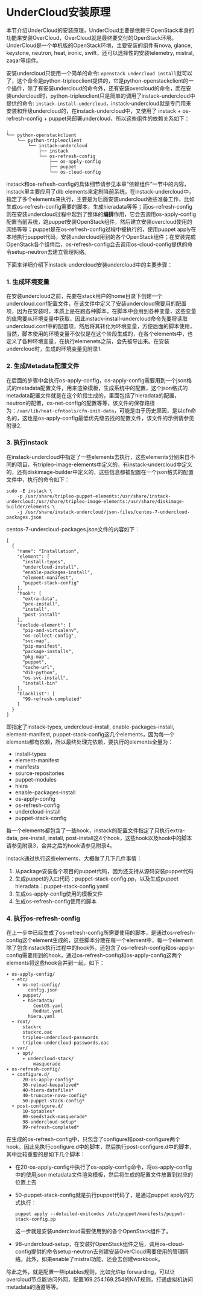 # UnderCloud安装原理

本节介绍UnderCloud的安装原理，UnderCloud主要是依赖于OpenStack本身的功能来安装OverCloud，OverCloud就是最终要交付的OpenStack环境。UnderCloud是一个单机版的OpenStack环境，主要安装的组件有nova, glance, keystone, neutron, heat, ironic, swift，还可以选择性的安装telemetry, mistral, zaqar等组件。

安装undercloud只使用一个简单的命令: `openstack undercloud install`就可以了，这个命令是python-tripleoclient提供的，它是python-openstackclient的一个插件，除了有安装undercloud的命令外，还有安装overcloud的命令，而在安装undercloud时，python-tripleoclient只是简单的调用了instack-undercloud中提供的命令: `instack-install-undercloud`，instack-undercloud就是专门用来安装和升级undercloud的，在instack-undercloud中，又使用了 instack + os-refresh-config + puppet来部署undercloud，所以这些组件的依赖关系如下：

```
.
└── python-openstackclient
    └── python-tripleoclient
        └── instack-undercloud
            ├── instack
            └── os-refresh-config
                ├── os-apply-config
                ├── puppet
                └── os-cloud-config
```

instack和os-refresh-config的具体细节请参见本章“依赖组件”一节中的内容，instack里主要应用了dib elements来定制当前系统，在instack-undercloud中，指定了多个elements来执行，主要是为后面安装undercloud做些准备工作，比如生成os-refresh-config需要的脚本，生成hieradata等等；而os-refresh-config则在安装undercloud过程中起到了整体的**编排**作用，它会去调用os-apply-config配置当前系统，跑puppet安装OpenStack组件，然后建立安装overcloud使用的网络等等；puppet是在os-refresh-config过程中被执行的，使用puppet apply在本地执行puppet代码，安装undercloud用到的各个OpenStack组件；在安装完成OpenStack各个组件后，os-refresh-config会去调用os-cloud-config提供的命令setup-neutron去建立管理网络。

下面来详细介绍下instack-undercloud安装undercloud中的主要步骤：

### 1. 生成环境变量

在安装undercloud之前，先要在stack用户的home目录下创建一个undercloud.conf配置文件，在该文件中定义了安装undercloud需要用的配置项，因为在安装时，本质上是在跑各种脚本，在脚本中会用到各种变量，这些变量的值需要从环境变量中获取，因此instack-install-undercloud命令先要将读取undercloud.conf中的配置项，然后将其转化为环境变量，方便后面的脚本使用，当然，脚本使用的环境变量不仅仅是在这个阶段生成的，在各个elements中，也定义了各种环境变量，在执行elemenets之前，会先被导出来。在安装undercloud时，生成的环境变量见附录1.

### 2. 生成Metadata配置文件

在后面的步骤中会执行os-apply-config，os-apply-config需要用到一个json格式的metadata配置文件，用来渲染模板，生成系统中的配置，这个json格式的metadata配置文件就是在这个阶段生成的，里面包括了hieradata的配置，neutron的配置，os-net-config的配置等等，该文件的保存路径为：`/var/lib/heat-cfntools/cfn-init-data`，可能是由于历史原因，是以cfn命名的，这也是os-apply-config最低优先级去找的配置文件，该文件的示例请参见附录2.

### 3. 执行instack

在instack-undercloud中指定了一些elements去执行，这些elements分别来自不同的项目，有tripleo-image-elements中定义的，有instack-undercloud中定义的，还有diskimage-builder中定义的，这些信息都被配置在一个json格式的配置文件中，执行的命令如下：

```
sudo -E instack \
    -p /usr/share/tripleo-puppet-elements:/usr/share/instack-undercloud:/usr/share/tripleo-image-elements:/usr/share/diskimage-builder/elements \
    -j /usr/share/instack-undercloud/json-files/centos-7-undercloud-packages.json
```

centos-7-undercloud-packages.json文件的内容如下：

```
[
  {
    "name": "Installation",
    "element": [
      "install-types",
      "undercloud-install",
      "enable-packages-install",
      "element-manifest",
      "puppet-stack-config"
    ],
    "hook": [
      "extra-data",
      "pre-install",
      "install",
      "post-install"
    ],
    "exclude-element": [
      "pip-and-virtualenv",
      "os-collect-config",
      "svc-map",
      "pip-manifest",
      "package-installs",
      "pkg-map",
      "puppet",
      "cache-url",
      "dib-python",
      "os-svc-install",
      "install-bin"
    ],
    "blacklist": [
      "99-refresh-completed"
    ]
  }
]
```

即指定了instack-types, undercloud-install, enable-packages-install, element-manifest, puppet-stack-config这几个elements，因为每一个elements都有依赖，所以最终处理完依赖，要执行的elements全量为：

* install-types
* element-manifest
* manifests
* source-repositories
* puppet-modules
* hiera
* enable-packages-install
* os-apply-config
* os-refresh-config
* undercloud-install
* puppet-stack-config

每一个elements都包含了一些hook，instack的配置文件指定了只执行extra-data, pre-install, install, post-install这4个hook，这些hook以及hook中的脚本请参见附录3，合并之后的hook请参见附录4。

instack通过执行这些elements，大概做了几下几件事情：

1. 从package安装各个项目的puppet代码，因为还支持从源码安装puppet代码
2. 生成puppet的入口代码：puppet-stack-config.pp，以及生成puppet hieradata：puppet-stack-config.yaml
3. 生成os-apply-config使用的模板文件
4. 生成os-refresh-config使用的脚本

### 4. 执行os-refresh-config

在上一步中已经生成了os-refresh-config所需要使用的脚本，是通过os-refresh-config这个element生成的，这些脚本分散在每一个element中，每一个element除了包含instack执行过程中的hook外，还包含了os-refresh-config和os-apply-config需要用到的hook，通过os-refresh-config和os-apply-config这两个elements将这些hook合并到一起，如下：

```
▾ os-apply-config/
  ▾ etc/
    ▾ os-net-config/
        config.json
    ▾ puppet/
      ▾ hieradata/
          CentOS.yaml
          RedHat.yaml
        hiera.yaml
  ▾ root/
      stackrc
      stackrc.oac
      tripleo-undercloud-passwords
      tripleo-undercloud-passwords.oac
  ▾ var/
    ▾ opt/
      ▾ undercloud-stack/
          masquerade
▾ os-refresh-config/
  ▾ configure.d/
      20-os-apply-config*
      30-reload-keepalived*
      40-hiera-datafiles*
      40-truncate-nova-config*
      50-puppet-stack-config*
  ▾ post-configure.d/
      10-iptables*
      80-seedstack-masquerade*
      98-undercloud-setup*
      99-refresh-completed*
```

在生成的os-refresh-config中，只包含了configure和post-configure两个hook，因此先执行configure.d中的脚本，然后执行post-configure.d中的脚本，其中比较重要的是如下几个脚本：

* 在20-os-apply-config中执行了os-apply-config命令，将os-apply-config中的使用json metadata文件渲染模板，然后将生成的配置文件放置到对应的位置上去
* 50-puppet-stack-config就是执行puppet代码了，是通过puppet apply的方式执行：

  ```
  puppet apply --detailed-exitcodes /etc/puppet/manifests/puppet-stack-config.pp
  ```

  这一步就是安装undercloud需要使用到的各个OpenStack组件了。

* 98-undercloud-setup，在安装好OpenStack组件之后，调用os-cloud-config提供的命令setup-neutron去创建安装OverCloud需要使用的管理网络。此外，如果enable了mistral功能，还会去创建workbook。

除此之外，就是配置一些iptables规则，比如允许ip forwarding，可以让overcloud节点能访问外网，配置169.254.169.254的NAT规则，打通虚拟机访问metadata的通道等等。 



